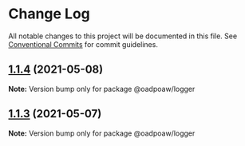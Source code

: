 # Change Log

All notable changes to this project will be documented in this file.
See [Conventional Commits](https://conventionalcommits.org) for commit guidelines.

## [1.1.4](https://github.com/oadpoaw/packages/compare/@oadpoaw/logger@1.1.3...@oadpoaw/logger@1.1.4) (2021-05-08)

**Note:** Version bump only for package @oadpoaw/logger





## [1.1.3](https://github.com/oadpoaw/packages/compare/@oadpoaw/logger@1.1.2...@oadpoaw/logger@1.1.3) (2021-05-07)

**Note:** Version bump only for package @oadpoaw/logger
